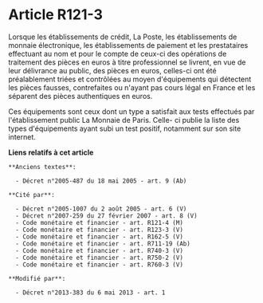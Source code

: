 # Article R121-3

Lorsque les établissements de crédit, La Poste, les établissements de monnaie électronique, les établissements de paiement et
les prestataires effectuant au nom et pour le compte de ceux-ci des opérations de traitement des pièces en euros à titre
professionnel se livrent, en vue de leur délivrance au public, des pièces en euros, celles-ci ont été préalablement triées et
contrôlées au moyen d'équipements qui détectent les pièces fausses, contrefaites ou n'ayant pas cours légal en France et les
séparent des pièces authentiques en euros. 

Ces équipements sont ceux dont un type a satisfait aux tests effectués par l'établissement public La Monnaie de Paris. Celle-
ci publie la liste des types d'équipements ayant subi un test positif, notamment sur son site internet.

**Liens relatifs à cet article**

	**Anciens textes**:

	  - Décret n°2005-487 du 18 mai 2005 - art. 9 (Ab)

	**Cité par**:

	  - Décret n°2005-1007 du 2 août 2005 - art. 6 (V)
	  - Décret n°2007-259 du 27 février 2007 - art. 8 (V)
	  - Code monétaire et financier - art. R121-4 (M)
	  - Code monétaire et financier - art. R123-3 (V)
	  - Code monétaire et financier - art. R162-5 (V)
	  - Code monétaire et financier - art. R711-19 (Ab)
	  - Code monétaire et financier - art. R740-3 (V)
	  - Code monétaire et financier - art. R750-2 (V)
	  - Code monétaire et financier - art. R760-3 (V)

	**Modifié par**:

	  - Décret n°2013-383 du 6 mai 2013 - art. 1
